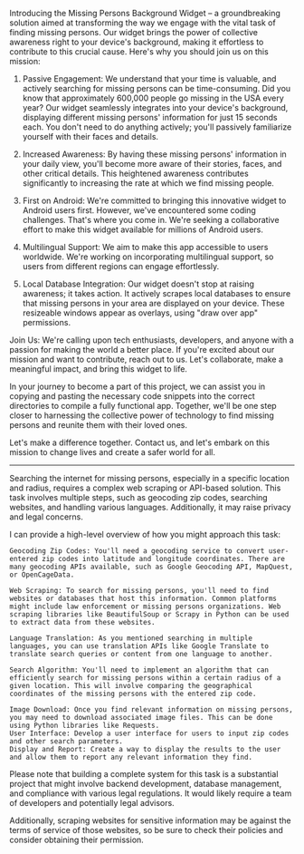 Introducing the Missing Persons Background Widget – a groundbreaking solution aimed at transforming the way we engage with the vital task of finding missing persons. Our widget brings the power of collective awareness right to your device's background, making it effortless to contribute to this crucial cause. Here's why you should join us on this mission:

1. Passive Engagement: We understand that your time is valuable, and actively searching for missing persons can be time-consuming. Did you know that approximately 600,000 people go missing in the USA every year? Our widget seamlessly integrates into your device's background, displaying different missing persons' information for just 15 seconds each. You don't need to do anything actively; you'll passively familiarize yourself with their faces and details.

2. Increased Awareness: By having these missing persons' information in your daily view, you'll become more aware of their stories, faces, and other critical details. This heightened awareness contributes significantly to increasing the rate at which we find missing people.

3. First on Android: We're committed to bringing this innovative widget to Android users first. However, we've encountered some coding challenges. That's where you come in. We're seeking a collaborative effort to make this widget available for millions of Android users.

4. Multilingual Support: We aim to make this app accessible to users worldwide. We're working on incorporating multilingual support, so users from different regions can engage effortlessly.

5. Local Database Integration: Our widget doesn't stop at raising awareness; it takes action. It actively scrapes local databases to ensure that missing persons in your area are displayed on your device. These resizeable windows appear as overlays, using "draw over app" permissions.

Join Us: We're calling upon tech enthusiasts, developers, and anyone with a passion for making the world a better place. If you're excited about our mission and want to contribute, reach out to us. Let's collaborate, make a meaningful impact, and bring this widget to life.

In your journey to become a part of this project, we can assist you in copying and pasting the necessary code snippets into the correct directories to compile a fully functional app. Together, we'll be one step closer to harnessing the collective power of technology to find missing persons and reunite them with their loved ones.

Let's make a difference together. Contact us, and let's embark on this mission to change lives and create a safer world for all.

-------------------------------------------------------------------------------------------------------------------------------------
Searching the internet for missing persons, especially in a specific location and radius, requires a complex web scraping or API-based solution. This task involves multiple steps, such as geocoding zip codes, searching websites, and handling various languages. Additionally, it may raise privacy and legal concerns.

I can provide a high-level overview of how you might approach this task:

    Geocoding Zip Codes: You'll need a geocoding service to convert user-entered zip codes into latitude and longitude coordinates. There are many geocoding APIs available, such as Google Geocoding API, MapQuest, or OpenCageData.

    Web Scraping: To search for missing persons, you'll need to find websites or databases that host this information. Common platforms might include law enforcement or missing persons organizations. Web scraping libraries like BeautifulSoup or Scrapy in Python can be used to extract data from these websites.

    Language Translation: As you mentioned searching in multiple languages, you can use translation APIs like Google Translate to translate search queries or content from one language to another.

    Search Algorithm: You'll need to implement an algorithm that can efficiently search for missing persons within a certain radius of a given location. This will involve comparing the geographical coordinates of the missing persons with the entered zip code.

    Image Download: Once you find relevant information on missing persons, you may need to download associated image files. This can be done using Python libraries like Requests.
    User Interface: Develop a user interface for users to input zip codes and other search parameters.
    Display and Report: Create a way to display the results to the user and allow them to report any relevant information they find.
Please note that building a complete system for this task is a substantial project that might involve backend development, database management, and compliance with various legal regulations. It would likely require a team of developers and potentially legal advisors.

Additionally, scraping websites for sensitive information may be against the terms of service of those websites, so be sure to check their policies and consider obtaining their permission.
